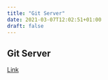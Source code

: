 ```yaml
---
title: "Git Server"
date: 2021-03-07T12:02:51+01:00
draft: false
---
```


## Git Server

[Link](https://git.derchef.site)

